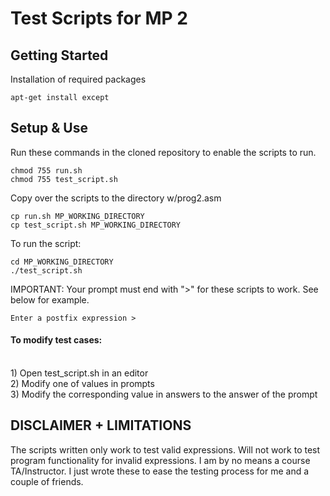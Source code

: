 # Test Scripts for MP 2

<h2>Getting Started</h2>

Installation of required packages<br>

```shell
apt-get install except
```

<h2>Setup & Use</h2>

Run these commands in the cloned repository to enable the scripts to run.
```shell
chmod 755 run.sh
chmod 755 test_script.sh
```

Copy over the scripts to the directory w/prog2.asm
```shell
cp run.sh MP_WORKING_DIRECTORY
cp test_script.sh MP_WORKING_DIRECTORY
```

To run the script:
```shell
cd MP_WORKING_DIRECTORY
./test_script.sh
```
IMPORTANT: Your prompt must end with ">" for these scripts to work. See below for example.
```shell
Enter a postfix expression >
```

<h4>To modify test cases:</h4><br>
1) Open test_script.sh in an editor<br>
2) Modify one of values in prompts<br>
3) Modify the corresponding value in answers to the answer of the prompt

<h2>DISCLAIMER + LIMITATIONS</h2>
The scripts written only work to test valid expressions. Will not work to test program functionality for invalid expressions. I am by no means a course TA/Instructor. I just wrote these to ease the testing process for me and a couple of friends.  
